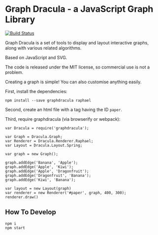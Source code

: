 # Graph Dracula - a JavaScript Graph Library

[![Build Status](https://travis-ci.org/strathausen/dracula.svg?branch=master)](https://travis-ci.org/strathausen/dracula)

Graph Dracula is a set of tools to display and layout interactive graphs,
along with various related algorithms.

Based on JavaScript and SVG.

The code is released under the MIT license, so commercial use is not a problem.

Creating a graph is simple! You can also customise anything easily.

First, install the dependencies:

    npm install --save graphdracula raphael

Second, create an html file with a tag having the ID `paper`.

Third, require graphdracula (via browserify or webpack):

    var Dracula = require('graphdracula');

    var Graph = Dracula.Graph;
    var Renderer = Dracula.Renderer.Raphael;
    var Layout = Dracula.Layout.Spring;

    var graph = new Graph();

    graph.addEdge('Banana', 'Apple');
    graph.addEdge('Apple', 'Kiwi');
    graph.addEdge('Apple', 'Dragonfruit');
    graph.addEdge('Dragonfruit', 'Banana');
    graph.addEdge('Kiwi', 'Banana');

    var layout = new Layout(graph)
    var renderer = new Renderer('#paper', graph, 400, 300);
    renderer.draw()


## How To Develop

```
npm i
npm start
```
